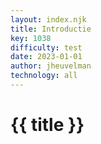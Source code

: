 ```yaml
---
layout: index.njk
title: Introductie
key: 1038
difficulty: test
date: 2023-01-01
author: jheuvelman
technology: all
---
```



# {{ title }}